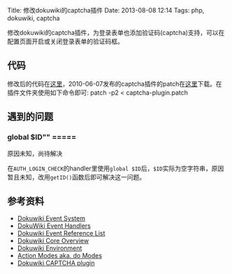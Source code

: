 Title: 修改dokuwiki的captcha插件
Date: 2013-08-08 12:14
Tags: php, dokuwiki, captcha


修改dokuwiki的captcha插件，为登录表单也添加验证码(captcha)支持，可以在配置页面开启或关闭登录表单的验证码框。

## 代码

修改后的代码在[这里](https///github.com/wilbur-ma/dokuwiki-tweak/tree/master/plugin-captcha)，2010-06-07发布的captcha插件的patch在[这里](https///raw.github.com/wilbur-ma/dokuwiki-tweak/master/patch/captcha-plugin.patch)下载。在插件文件夹使用如下命令即可:
    patch -p2 < captcha-plugin.patch
## 遇到的问题

###  global $ID"" =====
原因未知，尚待解决

在`AUTH_LOGIN_CHECK`的handler里使用`global $ID`后，`$ID`实际为空字符串，原因暂且未知，改用`getID()`函数后即可解决这一问题。
## 参考资料

*  [Dokuwiki Event System](doku>devel/events)
*  [DokuWiki Event Handlers](doku>devel/event_handlers)
*  [Dokuwiki Event Reference List](doku>devel/events_list)
*  [Dokuwiki Core Overview](doku>devel/overview)
*  [Dokuwiki Environment](doku>devel/environment)
*  [Action Modes aka. do Modes](doku>devel/action_modes)
*  [Dokuwiki CAPTCHA plugin](doku>plugin/captcha)

